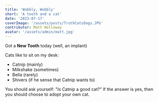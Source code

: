 ```yaml
---
title: 'Wobbly, Wobbly'
short: 'A tooth and a cat'
date: '2023-07-17'
coverImage: '/assets/posts/TruthCatsDogs.JPG'
contributor: Matt Holloway
avatar: '/assets/admin/matt.jpg'
---
```


Got a **New Tooth** today (well, an implant)

Cats like to sit on my desk:

- Catnip (mainly)
- Milkshake (sometimes)
- Bella (rarely)
- Shivers (if he sense that Catnip wants to)

You should ask yourself: "Is Catnip a good cat?" If the answer is yes, then you should choose to adopt your own cat.

